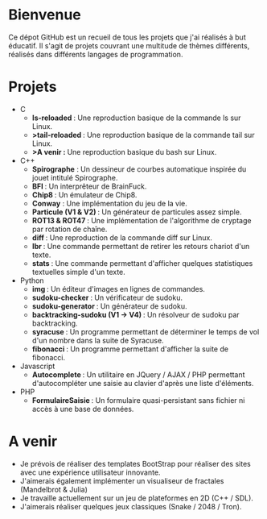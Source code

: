# Bienvenue

Ce dépot GitHub est un recueil de tous les projets que j'ai réalisés à but éducatif.
Il s'agit de projets couvrant une multitude de thèmes différents, réalisés dans différents langages de programmation.

# Projets

- C
  - <b>ls-reloaded </b>: Une reproduction basique de la commande ls sur Linux.
  - <b>>tail-reloaded </b> : Une reproduction basique de la commande tail sur Linux.
  - <b>>A venir : </b> Une reproduction basique du bash sur Linux.
- C++
  - <strong>Spirographe</strong> : Un dessineur de courbes automatique inspirée du jouet intitulé Spirographe.
  - <strong>BFI </strong>: Un interprêteur de BrainFuck.
  - <strong>Chip8 </strong>: Un émulateur de Chip8.
  - <strong>Conway</strong> : Une implémentation du jeu de la vie.
  - <strong>Particule (V1 & V2) </strong>: Un générateur de particules assez simple.
  - <strong>ROT13 & ROT47 </strong>: Une implémentation de l'algorithme de cryptage par rotation de chaîne.
  - <strong>diff </strong>: Une reproduction de la commande diff sur Linux.
  - <strong>lbr </strong>: Une commande permettant de retirer les retours chariot d'un texte.
  - <strong>stats </strong>: Une commande permettant d'afficher quelques statistiques textuelles simple d'un texte.
- Python
  - <strong>img </strong>: Un éditeur d'images en lignes de commandes.
  - <strong>sudoku-checker </strong>: Un vérificateur de sudoku.
  - <strong>sudoku-generator </strong>: Un générateur de sudoku.
  - <strong>backtracking-sudoku (V1 -> V4) </strong> : Un résolveur de sudoku par backtracking.
  - <strong>syracuse </strong>: Un programme permettant de déterminer le temps de vol d'un nombre dans la suite de Syracuse.
  - <strong>fibonacci </strong>: Un programme permettant d'afficher la suite de fibonacci.
- Javascript
  - <strong>Autocomplete </strong>: Un utilitaire en JQuery / AJAX / PHP permettant d'autocompléter une saisie au clavier d'après une liste d'éléments.
- PHP 
  - <strong>FormulaireSaisie </strong>: Un formulaire quasi-persistant sans fichier ni accès à une base de données.
 
 # A venir 
 
 - Je prévois de réaliser des templates BootStrap pour réaliser des sites avec une expérience utilisateur innovante.
 - J'aimerais également implémenter un visualiseur de fractales (Mandelbrot & Julia)
 - Je travaille actuellement sur un jeu de plateformes en 2D (C++ / SDL).
 - J'aimerais réaliser quelques jeux classiques (Snake / 2048 / Tron).
